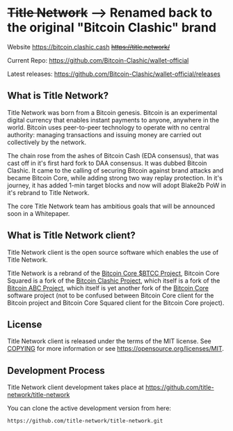 ~~Title Network~~ --> Renamed back to the original "Bitcoin Clashic" brand
=============

Website
https://bitcoin.clashic.cash
~~https://title.network/~~

Current Repo:
https://github.com/Bitcoin-Clashic/wallet-official

Latest releases:
https://github.com/Bitcoin-Clashic/wallet-official/releases

What is Title Network?
----------------------

Title Network was born from a Bitcoin genesis. 
Bitcoin is an experimental digital currency that enables instant payments to
anyone, anywhere in the world. Bitcoin uses peer-to-peer technology to operate
with no central authority: managing transactions and issuing money are carried
out collectively by the network.

The chain rose from the ashes of Bitcoin Cash (EDA consensus), that was cast off
in it's first hard fork to DAA consensus. It was dubbed Bitcoin Clashic. It came
to the calling of securing Bitcoin against brand attacks and became Bitcoin Core,
while adding strong two way replay protection. In it's journey, it has added 1-min
target blocks and now will adopt Blake2b PoW in it's rebrand to Title Network.

The core Title Network team has ambitious goals that will be announced soon in a
Whitepaper.

What is Title Network client?
-----------------------------

Title Network client is the open source software which enables the use of Title Network.

Title Network is a rebrand of the [Bitcoin Core $BTCC Project](http://thebitcoincore.org),
Bitcoin Core Squared is a fork of the [Bitcoin Clashic Project](http://bitcoinclashic.org),
which itself is a fork of the [Bitcoin ABC Project](https://bitcoinabc.org),
which itself is yet another fork of the [Bitcoin Core](https://bitcoincore.org) software project
(not to be confused between Bitcoin Core client for the Bitcoin project and Bitcoin Core Squared
client for the Bitcoin Core project).

License
-------

Title Network client is released under the terms of the MIT license. See [COPYING](COPYING) 
for more information or see https://opensource.org/licenses/MIT.

Development Process
-------------------

Title Network client development takes place at https://github.com/title-network/title-network

You can clone the active development version from here:

    https://github.com/title-network/title-network.git
